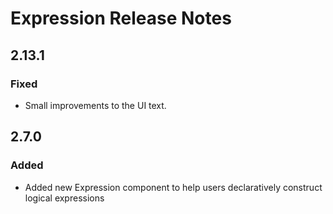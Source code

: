 <!-- Release notes authoring guidelines: http://keepachangelog.com/ -->

# Expression Release Notes

<!-- ## [Unreleased] -->

## 2.13.1

### Fixed

- Small improvements to the UI text.

## 2.7.0

### Added

- Added new Expression component to help users declaratively construct logical expressions
